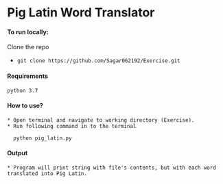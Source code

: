 
# Pig Latin Word Translator

####  To run locally:

Clone the repo
* `git clone https://github.com/Sagar062192/Exercise.git `

#### Requirements

```
python 3.7
```

#### How to use?
```
* Open terminal and navigate to working directory (Exercise).
* Run following command in to the terminal

  python pig_latin.py
```

#### Output
```
* Program will print string with file's contents, but with each word translated into Pig Latin.
```


